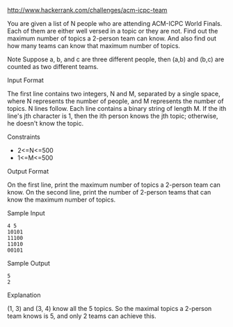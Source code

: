 http://www.hackerrank.com/challenges/acm-icpc-team

You are given a list of N people who are attending ACM-ICPC World Finals. Each of them are either well versed in a topic or they are not. Find out the maximum number of topics a 2-person team can know. And also find out how many teams can know that maximum number of topics.

Note Suppose a, b, and c are three different people, then (a,b) and (b,c) are counted as two different teams.

Input Format

The first line contains two integers, N and M, separated by a single space, where N represents the number of people, and M represents the number of topics. N lines follow.
Each line contains a binary string of length M. If the ith line's jth character is 1, then the ith person knows the jth topic; otherwise, he doesn't know the topic.

Constraints 
* 2<=N<=500 
* 1<=M<=500

Output Format

On the first line, print the maximum number of topics a 2-person team can know. 
On the second line, print the number of 2-person teams that can know the maximum number of topics.

Sample Input
```
4 5
10101
11100
11010
00101
```
Sample Output
```
5
2
```
Explanation

(1, 3) and (3, 4) know all the 5 topics. So the maximal topics a 2-person team knows is 5, and only 2 teams can achieve this.